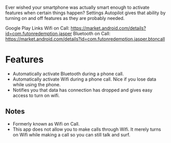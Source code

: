 Ever wished your smartphone was actually smart enough to activate features when certain things happen? Settings Autopilot gives that ability by turning on and off features as they are probably needed.

Google Play Links
Wifi on Call: https://market.android.com/details?id=com.futonredemption.jasper
Bluetooth on Call: https://market.android.com/details?id=com.futonredemption.jasper.btoncall

Features
========
 * Automatically activate Bluetooth during a phone call.
 * Automatically activate Wifi during a phone call. Nice if you lose data while using the phone.
 * Notifies you that data has connection has dropped and gives easy access to turn on wifi.
 
Notes
-----
 * Formerly known as Wifi on Call.
 * This app does not allow you to make calls through Wifi. It merely turns on Wifi while making a call so you can still talk and surf.
